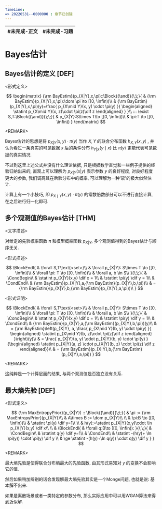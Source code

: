 ```yaml
---
TimeLine: 
=> 20220531--0000000 : 章节已创建
---
```

| #未完成-正文 | #未完成-习题 |
| ------------ | ------------ |

# Bayes估计

## Bayes估计的定义 [DEF]

\<形式定义\>

$$
\begin{matrix}
{\rm BayEstim}(p_{X|Y},x,\pi)::\Block{(\and)}{\;\;}{
    & {\rm BayEstim}(p_{X|Y},x,\pi):\dom \pi \to [[0, \infin))\\
    & {\rm BayEstim}(p_{X|Y},x,\pi)(y)=\frac{
        p_{X\mid Y}(x, y) \cdot \pi(y)
    }{
        \begin{aligned}
            \statint p_{X\mid Y}(x, z)\cdot \pi(z)\dif z
        \end{aligned}
    }
}\\
::: \exist S,T:\Block{(\and)}{\;\;}{
    & p_{X|Y}:S\times T\to [[0, \infin))\\
    & \pi:T \to [[0, \infin))
}
\end{matrix}
$$

\<REMARK\>

Bayes估计的思想是将 $p_{X|Y}(x,y)\cdot \pi(y)$ 当作 $X,Y$ 的联合分布函数 $h_{X,Y}(x, y)$ , 并认为看过一条真实的可见数据 $x$ 后的条件分布 $h_{Y|X}(y \mid x)$ 比 $\pi(y)$ 更能代表可见数据的真实情况. 

不过到这里上述公式并没有什么理论依据, 只是根据数学直觉和一些例子提供的经验归纳出来的, 直观上可以理解为 $p_{X|Y}(x|y)$ 表示参数 $y$ 的良好程度, 对良好程度更大的参数, 我们调高其在后验分布中的概率, 可以理解为一种'软'的极大似然估计. 

计算上有一个小技巧, 即 $p_{X\mid Y}(x, y) \cdot \pi(y)$ 的常数倍数部分可以不进行直接计算, 在之后进行归一化即可. 

## 多个观测值的Bayes估计 [THM]

\<文字描述\>

对给定的先验概率函数 $\pi$ 和模型概率函数 $p_{X|Y}$, 多个观测值得到的Bayes估计与顺序无关. 

\<形式描述\>

$$
\BlockEndl{
    & \forall S,T\text{<set>}\\
    & \forall p_{X|Y}: S\times T \to [[0, \infin))\\
    & \forall \pi: T \to [[0, \infin))\\
    & \forall a, b \in S\\
}{\;\;}{
    & \CondBegin\\
    & \statint p_{X|Y}(x,y) \dif x = 1\\
    & \statint \pi(y) \dif y = 1\\
    & \CondEnd\\
    & {\rm BayEstim}(p_{X|Y},a,{\rm BayEstim}(p_{X|Y},b,\pi))\\
    & = {\rm BayEstim}(p_{X|Y},b,{\rm BayEstim}(p_{X|Y},a,\pi))\\
}
$$

\<形式证明\>

$$
\BlockEndl{
    & \forall S,T\text{<set>}\\
    & \forall p_{X|Y}: S\times T \to [[0, \infin))\\
    & \forall \pi: T \to [[0, \infin))\\
    & \forall a, b \in S\\
}{\;\;}{
    & \CondBegin\\
    & \statint p_{X|Y}(x,y) \dif x = 1\\
    & \statint \pi(y) \dif y = 1\\
    & \CondEnd\\
    & {\rm BayEstim}(p_{X|Y},a,{\rm BayEstim}(p_{X|Y},b,\pi))(y)\\
    & = {\rm BayEstim}\left(p_{X|Y}, a, \frac{
        p_{X\mid Y}(b, y) \cdot \pi(y)
    }{
        \begin{aligned}
            \statint p_{X\mid Y}(b, z)\cdot \pi(z)\dif z
        \end{aligned}
    }\right)(y)\\
    & = \frac{
        p_{X|Y}(a, y) \cdot p_{X|Y}(b, y) \cdot \pi(y)
    }{\begin{aligned}
        \statint p_{X|Y}(a, z) \cdot p_{X|Y}(b, z) \cdot \pi(z) \dif z
    \end{aligned}}\\
    & = {\rm BayEstim}(p_{X|Y},b,{\rm BayEstim}(p_{X|Y},a,\pi))
}
$$

\<REMARK\>

这纯粹是一个计算层面的结果, 与两个观测值是否独立没有关系. 

## 最大熵先验 [DEF]

\<形式定义\>

$$
{\rm MaxEntropyPrior}(p_{X|Y}) :: \Block{(\and)}{\;\;}{
    & \pi := {\rm MaxEntropyPrior}(p_{X|Y})\\
    & A\times B := \dom p_{X|Y}\\
    \\
    & \pi:B \to [[0, \infin))\\
    & \statint \pi(y) \dif y=1\\
    \\
    & h(y):=\statint p_{X|Y}(x,y)\cdot \ln p_{X|Y}(x,y) \dif x\\
    \\
    & \BlockEndl{
        & \forall q:B\to [[0, \infin)):
    }{\;\;}{
        & \CondBegin\\
        & \statint q(y) \dif y=1\\
        & \CondEnd\\
        & \statint -(h(y)+ \ln \pi(y)) \cdot \pi(y) \dif y \\
        & \ge \statint -(h(y)+\ln q(y)) \cdot q(y) \dif y 
    }
}
$$

\<REMARK\>

最大熵先验是使得联合分布熵最大的先验函数, 由其形式易知对 $y$ 的变换不会影响它的值. 

然后如果稍加辨别的话会发现解最大熵先验其实是一个Monge问题, 也就是说: 基本解不出来. 

如果是离散场景或者一类特定的参数分布, 那么实际应用中可以用WGAN算法来得到近似解. 

